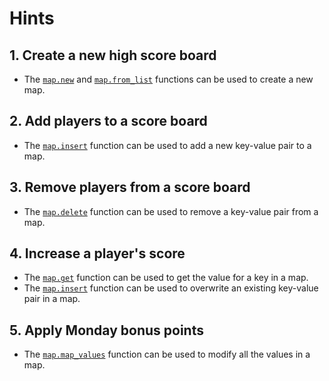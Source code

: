 # Hints

## 1. Create a new high score board

- The [`map.new`][new] and [`map.from_list`][from_list] functions can be used to create a new map.

## 2. Add players to a score board

- The [`map.insert`][insert] function can be used to add a new key-value pair to a map.

## 3. Remove players from a score board

- The [`map.delete`][delete] function can be used to remove a key-value pair from a map.

## 4. Increase a player's score

- The [`map.get`][get] function can be used to get the value for a key in a map.
- The [`map.insert`][insert] function can be used to overwrite an existing key-value pair in a map.

## 5. Apply Monday bonus points

- The [`map.map_values`][map_values] function can be used to modify all the values in a map.

[new]: https://hexdocs.pm/gleam_stdlib/gleam/map.html#new
[get]: https://hexdocs.pm/gleam_stdlib/gleam/map.html#get
[insert]: https://hexdocs.pm/gleam_stdlib/gleam/map.html#insert
[delete]: https://hexdocs.pm/gleam_stdlib/gleam/map.html#delete
[from_list]: https://hexdocs.pm/gleam_stdlib/gleam/map.html#from_list
[map_values]: https://hexdocs.pm/gleam_stdlib/gleam/map.html#map_values